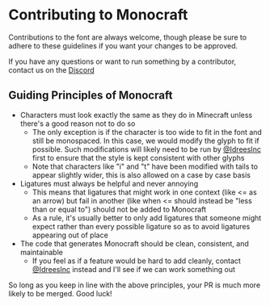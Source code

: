 # Contributing to Monocraft

Contributions to the font are always welcome, though please be sure to adhere to these guidelines if you want your changes to be approved.

If you have any questions or want to run something by a contributor, contact us on the [Discord](https://discord.gg/6yxE9prcNc)

## Guiding Principles of Monocraft

- Characters must look exactly the same as they do in Minecraft unless there's a good reason not to do so
  - The only exception is if the character is too wide to fit in the font and still be monospaced. In this case, we would modify the glyph to fit if possible. Such modifications will likely need to be run by [@IdreesInc](https://github.com/IdreesInc) first to ensure that the style is kept consistent with other glyphs
  - Note that characters like "i" and "t" have been modified with tails to appear slightly wider, this is also allowed on a case by case basis
- Ligatures must always be helpful and never annoying
  - This means that ligatures that might work in one context (like <= as an arrow) but fail in another (like when <= should instead be "less than or equal to") should not be added to Monocraft
  - As a rule, it's usually better to only add ligatures that someone might expect rather than every possible ligature so as to avoid ligatures appearing out of place
- The code that generates Monocraft should be clean, consistent, and maintainable
  - If you feel as if a feature would be hard to add cleanly, contact [@IdreesInc](https://github.com/IdreesInc) instead and I'll see if we can work something out

So long as you keep in line with the above principles, your PR is much more likely to be merged. Good luck!
